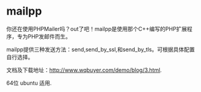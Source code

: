 mailpp
======

你还在使用PHPMailer吗？out了吧！mailpp是使用那个C++编写的PHP扩展程序，专为PHP发邮件而生。

mailpp提供三种发送方法：send,send_by_ssl,和send_by_tls。可根据具体配置自行选择。

文档及下载地址：http://www.wqbuyer.com/demo/blog/3.html.

64位 ubuntu 适用.
